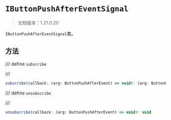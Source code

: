 # `IButtonPushAfterEventSignal`

> 文档版本：1.21.0.20

`IButtonPushAfterEventSignal`类。

## 方法

/// define
`subscribe`


///

```js
subscribe(callback: (arg: ButtonPushAfterEvent) => void): (arg: ButtonPushAfterEvent) => void
```


/// define
`unsubscribe`


///

```js
unsubscribe(callback: (arg: ButtonPushAfterEvent) => void): void
```

